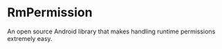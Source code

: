 # RmPermission
An open source Android library that makes handling runtime permissions extremely easy.
